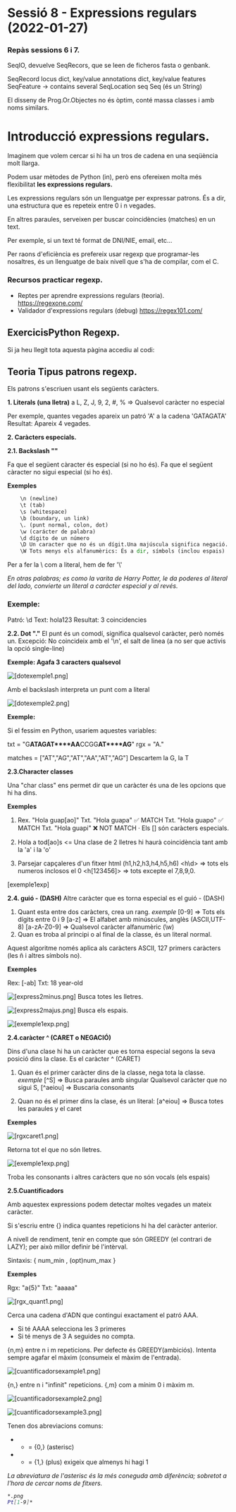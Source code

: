 # Sessió 8 - Expressions regulars (2022-01-27)

### Repàs sessions 6 i 7.

SeqIO, devuelve SeqRecors, que se leen de ficheros fasta o genbank. 

SeqRecord
    locus           dict, key/value
    annotations     dict, key/value
    features        SeqFeature 
                    -> contains several SeqLocation
    seq             Seq (és un String)

El disseny de Prog.Or.Objectes no és òptim, conté massa classes i amb noms similars.

# Introducció expressions regulars.

Imaginem que volem cercar si hi ha un tros de cadena en una seqüència molt llarga.

Podem usar mètodes de Python (in), però ens ofereixen molta més flexibilitat **les expressions regulars.**

Les expressions regulars són un llenguatge per expressar patrons. És a dir, una estructura que es repeteix entre 0 i n vegades.

En altres paraules, serveixen per buscar coincidències (matches) en un text.

Per exemple, si un text té format de DNI/NIE, email, etc...

Per raons d'eficiència es prefereix usar regexp que programar-les nosaltres, és un llenguatge de baix nivell que s'ha de compilar, com el C. 

### Recursos practicar regexp.

- Reptes per aprendre expressions regulars (teoria). 
  https://regexone.com/
- Validador d'expressions regulars (debug)
  https://regex101.com/


## ExercicisPython Regexp.

Si ja heu llegit tota aquesta pàgina accediu al codi:


## Teoria Tipus patrons regexp.

Els patrons s'escriuen usant els següents caràcters.

**1. Literals (una lletra)**
 a L, Z, J, 9, 2, #, % => Qualsevol caràcter no especial

Per exemple, quantes vegades apareix un patró 'A' a la cadena 'GATAGATA'
Resultat: Apareix 4 vegades.

**2. Caràcters especials.** 

**2.1. Backslash "\"**

Fa que el següent càracter és especial (si no ho és).
Fa que el següent càracter no sigui especial (si ho és).

**Exemples** 
```python
    \n (newline)
    \t (tab)
    \s (whitespace)
    \b (boundary, un link)
    \. (punt normal, colon, dot)
    \w (carácter de palabra)
    \d dígito de un número
    \D Un caracter que no és un dígit.Una majúscula significa negació.
    \W Tots menys els alfanumèrics: És a dir, símbols (inclou espais)
```

Per a fer la \ com a literal, hem de fer '\\'

<em>En otras palabras; es como la varita de Harry Potter, le da poderes al literal del lado, convierte un literal a carácter especial y al revés.</em>

### Exemple:
Patró:      \d
Text:       hola123
Resultat:   3 coincidencies

**2.2. Dot "."**
El punt és un comodí, significa qualsevol caràcter, però només un.
Excepció: No coincideix amb el '\n', el salt de linea (a no ser que activis la opció single-line)

**Exemple: Agafa 3 caracters qualsevol** 

![[dotexemple1.png]](./img/dotexemple1.png "dotexemple1.png")

Amb el backslash interpreta un punt com a literal

![[dotexemple2.png]](./img/dotexemple2.png "dotexemple2.png")

**Exemple:**

Si el fessim en Python, usariem aquestes variables:

txt = "G**AT****AG****AT****AA**CCGG**AT****AG**"
rgx = "A."

matches = ["AT","AG","AT","AA","AT","AG"]
Descartem la G, la T

**2.3.Character classes**

Una "char class" ens permet dir que un caràcter és una de les opcions que hi ha dins.

**Exemples** 

1. Rex. "Hola guap[ao]"
Txt. "Hola guapa"      ✅ MATCH 
Txt. "Hola guapo"      ✅ MATCH 
Txt. "Hola guapi"      ❌ NOT MATCH 
· Els [] són caràcters especials.

1. Hola a tod[ao]s <= Una clase de 2 lletres hi haurà coincidència tant amb la 'a' i la 'o'

2. Parsejar capçaleres d'un fitxer html (h1,h2,h3,h4,h5,h6)
      <h\d> => tots els numeros inclosos el 0
      <h[123456]> => tots excepte el 7,8,9,0.

[exemple1exp]

**2.4. guió - (DASH)** Altre caràcter que es torna especial es el guió - (DASH)

  1. Quant esta entre dos caràcters, crea un rang.
    *exemple* [0-9] => Tots els dígits entre 0 i 9
              [a-z] => El alfabet amb minúscules, anglès (ASCII,UTF-8)
              [a-zA-Z0-9] => Qualsevol caràcter alfanumèric (\w)
  2. Quan es troba al principi o al final de la classe, és un literal normal.

Aquest algoritme només aplica als caràcters ASCII, 127 primers caràcters (les ñ i altres símbols no).

**Exemples**

Rex: [-ab] 
Txt: 18 year-old

![[express2minus.png]](./img/express2minus.png "express2minus.png")
Busca totes les lletres.

![[express2majus.png]](./img/express2majus.png "express2majus.png")
Busca els espais.

![[exemple1exp.png]](./img/exemple1exp.png "exemple1exp.png")

**2.4.caràcter ^ (CARET o NEGACIÓ)** 

Dins d'una clase hi ha un caràcter que es torna especial segons la seva posició dins la clase. Es el caràcter ^ (CARET)

1. Quan és el primer caràcter dins de la classe, nega tota la classe. 
      *exemple* [^S] => Busca paraules amb singular  Qualsevol caràcter que no sigui S, [^aeiou] => Buscaria consonants

2. Quan no és el primer dins la clase, és un literal:
     [a^eiou] => Busca totes les paraules y el caret

**Exemples**

![[rgxcaret1.png]](./img/rgxcaret1.png "rgxcaret1.png")

Retorna tot el que no són lletres. 

![[exemple1exp.png]](./img/exemple1exp.png "exemple1exp.png")

Troba les consonants i altres caràcters que no són vocals (els espais)

**2.5.Cuantificadors** 

Amb aquestex expressions podem detectar moltes vegades un mateix caràcter.

Si s'escriu entre {} indica quantes repeticions hi ha del caràcter anterior.

A nivell de rendiment, tenir en compte que són GREEDY (el contrari de LAZY); per això millor definir bé l'intèrval. 

Sintaxis:
{ num_min , (opt)num_max }

**Exemples**

Rgx:    "a{5}"
Txt:    "aaaaa"

![[rgx_quant1.png]](./img/rgx_quant1.png "rgx_quant1.png")

Cerca una cadena d'ADN que contingui exactament el patró AAA.
- Si té AAAA selecciona les 3 primeres
- Si té menys de 3 A seguides no compta.


{n,m} entre n i m repeticions. Per defecte és GREEDY(ambiciós). Intenta sempre agafar el màxim (consumeix el màxim de l'entrada).

![[cuantificadorsexample1.png]](./img/cuantificadorsexample1.png "cuantificadorsexample1.png")

{n,} entre n i "infinit" repeticions. {,m} com a mínim 0 i màxim m.

![[cuantificadorsexample2.png]](./img/cuantificadorsexample2.png "cuantificadorsexample2.png")

![[cuantificadorsexample3.png]](./img/cuantificadorsexample3.png "cuantificadorsexample3.png")

Tenen dos abreviacions comuns:

- * = {0,} (asterisc)

- + = {1,} (plus) exigeix que almenys hi hagi 1


<em>La abreviatura de l'asterisc és la més coneguda amb diferència; sobretot a l'hora de cercar noms de fitxers.
```bash
*.png
Pt[1-9]*
```
</em>




